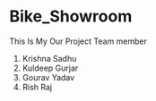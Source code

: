 # Bike_Showroom
This Is My Our Project
Team member
1. Krishna Sadhu
2. Kuldeep Gurjar
3. Gourav Yadav
4. Rish Raj

